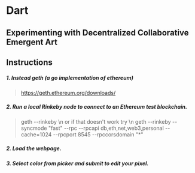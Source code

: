 # Dart
## Experimenting with Decentralized Collaborative Emergent Art



## Instructions
##### 1. Instead geth (a go implementation of ethereum)
> https://geth.ethereum.org/downloads/
##### 2. Run a local Rinkeby node to connect to an Ethereum test blockchain.
> geth --rinkeby \n
or if that doesn't work try \n
> geth --rinkeby --syncmode "fast" --rpc --rpcapi db,eth,net,web3,personal --cache=1024  --rpcport 8545 --rpccorsdomain "*"
##### 2. Load the webpage.
##### 3. Select color from picker and submit to edit your pixel.

